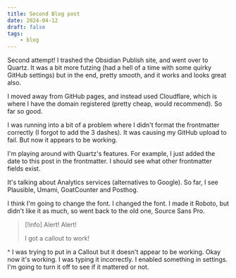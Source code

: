 ```yaml
---
title: Second Blog post
date: 2024-04-12
draft: false
tags:
    - blog
---
```


Second attempt! I trashed the Obsidian Publish site, and went over to Quartz. It was a bit more futzing (had a hell of a time with some quirky GitHub settings) but in the end, pretty smooth, and it works and looks great also.

I moved away from GitHub pages, and instead used Cloudflare, which is where I have the domain registered (pretty cheap, would recommend). So far so good.

I was running into a bit of a problem where I didn't format the frontmatter correctly (I forgot to add the 3 dashes). It was causing my GitHub upload to fail. But now it appears to be working.

I'm playing around with Quartz's features. For example, I just added the date to this post in the frontmatter. I should see what other frontmatter fields exist.

It's talking about Analytics services (alternatives to Google). So far, I see Plausible, Umami, GoatCounter and Posthog.

I think I'm going to change the font. I changed the font. I made it Roboto, but didn't like it as much, so went back to the old one, Source Sans Pro.

> [!info] Alert! Alert!
> 
> I got a callout to work!

^ I was trying to put in a Callout but it doesn't appear to be working. Okay now it's working. I was typing it incorrectly. I enabled something in settings. I'm going to turn it off to see if it mattered or not.